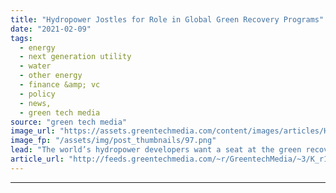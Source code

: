 ```yaml
---
title: "Hydropower Jostles for Role in Global Green Recovery Programs"
date: "2021-02-09"
tags: 
  - energy
  - next generation utility
  - water
  - other energy
  - finance &amp; vc
  - policy
  - news,
  - green tech media
source: "green tech media"
image_url: "https://assets.greentechmedia.com/content/images/articles/Hydropower_Hydro_Norway_XL_Credit_Statkraft.jpg"
image_fp: "/assets/img/post_thumbnails/97.png"
lead: "The world’s hydropower developers want a seat at the green recovery funding table alongside other key decarbonization technologies such as wind, solar, batteries and green hydrogen.  This month, the International Hydropower Association (IHA) partnere ..."
article_url: "http://feeds.greentechmedia.com/~r/GreentechMedia/~3/K_r1L5Jhtfw/hydro-jostles-for-role-in-global-green-recovery-programs"
---
```


---
